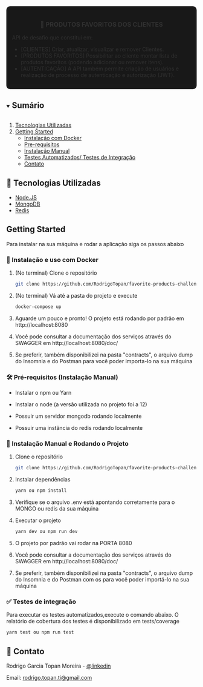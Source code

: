 <div style="background: #000; border-radius: 10px; padding: 15px; opacity: 0.9">
<p align="center">
  <h3 align="center">&#129309; PRODUTOS FAVORITOS DOS CLIENTES</h3>

  <p align="justify">
    API de desafio que constitui em:<br>
    <ul>
    <li>[CLIENTES] Criar, atualizar, visualizar e remover ​Clientes.</li>
    <li>[PRODUTOS FAVORITOS] Possibilitar ao cliente montar lista de produtos favoritos (podendo adicionar ou remover itens). </li>
    <li>[AUTENTICAÇÃO] A API também permite criação de usuários e realização de processo de autenticação e autorização (JWT).</li>
    <ul>
  </p>
</p>
</div>


<!-- TABLE OF CONTENTS -->
<details open="open">
  <summary><h2 style="display: inline-block">Sumário</h2></summary>
  <ol>
    <li><a href="#tech">Tecnologias Utilizadas</a></li>
    <li>
      <a href="#getting-started">Getting Started</a>
      <ul>
        <li><a href="#docker-installation">Instalação com Docker</a></li>
        <li><a href="#prerequisites">Pre-requisitos</a></li>
        <li><a href="#installation">Instalação Manual</a></li>
        <li><a href="#tests">Testes Automatizados/ Testes de Integração</a></li>
        <li><a href="#contact">Contato</a></li>
      </ul>
    </li>
  </ol>
</details>



<div id="tech"></div>

## &#128190; Tecnologias Utilizadas

* [Node.JS](https://nodejs.org/en/)
* [MongoDB](https://www.mongodb.com/)
* [Redis](https://redis.io/)



<div id="getting-started"></div>

## Getting Started

Para instalar na sua máquina e rodar a aplicação siga os passos abaixo


<div id="docker-installation"></div>

### &#128051; Instalação e uso com Docker

1. (No terminal) Clone o repositório
   ```sh
   git clone https://github.com/RodrigoTopan/favorite-products-challenge
   ```

2. (No terminal) Vá até a pasta do projeto e execute
   ```sh
   docker-compose up
   ```

4. Aguarde um pouco e pronto! O projeto está rodando por padrão em http://localhost:8080

5. Você pode consultar a documentação dos serviços através do SWAGGER em http://localhost:8080/doc/

6. Se preferir, também disponibilizei na pasta "contracts", o arquivo dump do Insomnia e do Postman para você poder importa-lo na sua máquina

<div id="prerequisites"></div>

### &#128736; Pré-requisitos (Instalação Manual)

* Instalar o npm ou Yarn

* Instalar o node (a versão utilizada no projeto foi a 12)

* Possuir um servidor mongodb rodando localmente

* Possuir uma instância do redis rodando localmente

<div id="installation"></div>

### &#128640; Instalação Manual e Rodando o Projeto

1. Clone o repositório
   ```sh
   git clone https://github.com/RodrigoTopan/favorite-products-challenge
   ```
2. Instalar dependências
   ```sh
   yarn ou npm install
   ```

3. Verifique se o arquivo .env está apontando corretamente para o MONGO ou redis da sua máquina

4. Executar o projeto
   ```sh
   yarn dev ou npm run dev
   ```

5. O projeto por padrão vai rodar na PORTA 8080

6. Você pode consultar a documentação dos serviços através do SWAGGER em http://localhost:8080/doc/

7. Se preferir, também disponibilizei na pasta "contracts", o arquivo dump do Insomnia e do Postman com os para você poder importá-lo na sua máquina


<div id="tests"></div>

### &#9989; Testes de integração


Para executar os testes automatizados,execute o comando abaixo. O relatório de cobertura dos testes é disponibilizado em tests/coverage
   ```sh
   yarn test ou npm run test
   ```


<div id="contact"></div>

## &#128406; Contato

Rodrigo Garcia Topan Moreira - [@linkedin](https://www.linkedin.com/in/rodrigotopan)

Email: rodrigo.topan.ti@gmail.com
